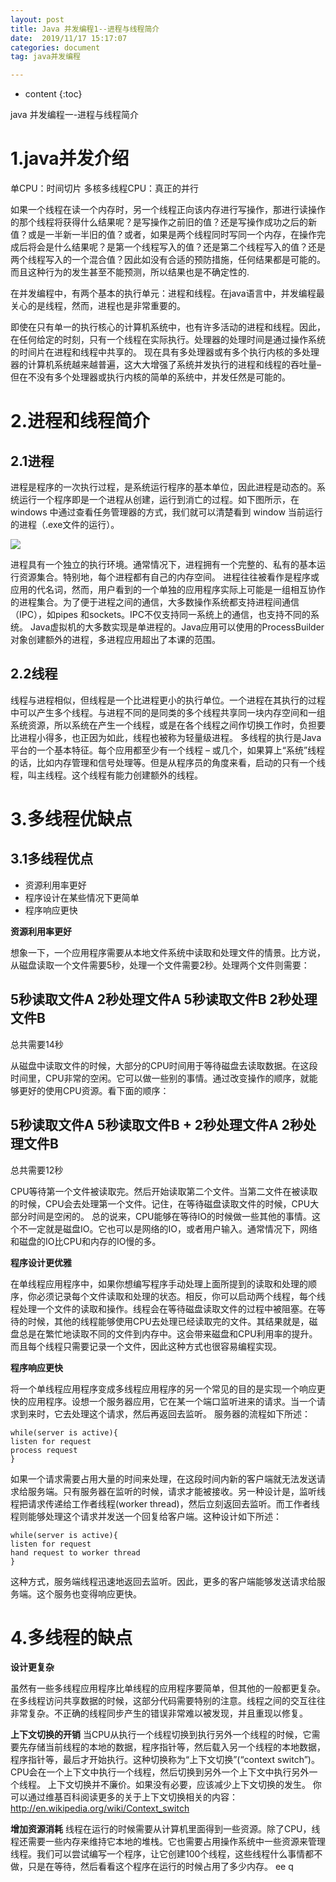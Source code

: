 ```yaml
---
layout: post
title: Java 并发编程1--进程与线程简介
date:  2019/11/17 15:17:07
categories: document
tag: java并发编程

---
```


* content
{:toc}



java 并发编程一-进程与线程简介


# 1.java并发介绍 #

单CPU：时间切片
多核多线程CPU：真正的并行 

如果一个线程在读一个内存时，另一个线程正向该内存进行写操作，那进行读操作的那个线程将获得什么结果呢？是写操作之前旧的值？还是写操作成功之后的新值？或是一半新一半旧的值？或者，如果是两个线程同时写同一个内存，在操作完成后将会是什么结果呢？是第一个线程写入的值？还是第二个线程写入的值？还是两个线程写入的一个混合值？因此如没有合适的预防措施，任何结果都是可能的。而且这种行为的发生甚至不能预测，所以结果也是不确定性的.

在并发编程中，有两个基本的执行单元：进程和线程。在java语言中，并发编程最关心的是线程，然而，进程也是非常重要的。 


即使在只有单一的执行核心的计算机系统中，也有许多活动的进程和线程。因此，在任何给定的时刻，只有一个线程在实际执行。处理器的处理时间是通过操作系统的时间片在进程和线程中共享的。
现在具有多处理器或有多个执行内核的多处理器的计算机系统越来越普遍，这大大增强了系统并发执行的进程和线程的吞吐量–但在不没有多个处理器或执行内核的简单的系统中，并发任然是可能的。 


# 2.进程和线程简介 #

## 2.1进程 ##

进程是程序的一次执行过程，是系统运行程序的基本单位，因此进程是动态的。系统运行一个程序即是一个进程从创建，运行到消亡的过程。如下图所示，在 windows 中通过查看任务管理器的方式，我们就可以清楚看到 window 当前运行的进程（.exe文件的运行）。

![](/styles/images/concurrent/一-1.png)

进程具有一个独立的执行环境。通常情况下，进程拥有一个完整的、私有的基本运行资源集合。特别地，每个进程都有自己的内存空间。
进程往往被看作是程序或应用的代名词，然而，用户看到的一个单独的应用程序实际上可能是一组相互协作的进程集合。为了便于进程之间的通信，大多数操作系统都支持进程间通信（IPC），如pipes 和sockets。IPC不仅支持同一系统上的通信，也支持不同的系统。
Java虚拟机的大多数实现是单进程的。Java应用可以使用的ProcessBuilder对象创建额外的进程，多进程应用超出了本课的范围。

## 2.2线程 ##

线程与进程相似，但线程是一个比进程更小的执行单位。一个进程在其执行的过程中可以产生多个线程。与进程不同的是同类的多个线程共享同一块内存空间和一组系统资源，所以系统在产生一个线程，或是在各个线程之间作切换工作时，负担要比进程小得多，也正因为如此，线程也被称为轻量级进程。
多线程的执行是Java平台的一个基本特征。每个应用都至少有一个线程 – 或几个，如果算上“系统”线程的话，比如内存管理和信号处理等。但是从程序员的角度来看，启动的只有一个线程，叫主线程。这个线程有能力创建额外的线程。

# 3.多线程优缺点 #

## 3.1多线程优点 ##


- 资源利用率更好
- 程序设计在某些情况下更简单
- 程序响应更快 


**资源利用率更好**

想象一下，一个应用程序需要从本地文件系统中读取和处理文件的情景。比方说，从磁盘读取一个文件需要5秒，处理一个文件需要2秒。处理两个文件则需要：


5秒读取文件A
2秒处理文件A
5秒读取文件B
2秒处理文件B
---------------------
总共需要14秒 


从磁盘中读取文件的时候，大部分的CPU时间用于等待磁盘去读取数据。在这段时间里，CPU非常的空闲。它可以做一些别的事情。通过改变操作的顺序，就能够更好的使用CPU资源。看下面的顺序：

5秒读取文件A
5秒读取文件B + 2秒处理文件A
2秒处理文件B
---------------------
总共需要12秒 

CPU等待第一个文件被读取完。然后开始读取第二个文件。当第二文件在被读取的时候，CPU会去处理第一个文件。记住，在等待磁盘读取文件的时候，CPU大部分时间是空闲的。
总的说来，CPU能够在等待IO的时候做一些其他的事情。这个不一定就是磁盘IO。它也可以是网络的IO，或者用户输入。通常情况下，网络和磁盘的IO比CPU和内存的IO慢的多。


**程序设计更优雅**

在单线程应用程序中，如果你想编写程序手动处理上面所提到的读取和处理的顺序，你必须记录每个文件读取和处理的状态。相反，你可以启动两个线程，每个线程处理一个文件的读取和操作。线程会在等待磁盘读取文件的过程中被阻塞。在等待的时候，其他的线程能够使用CPU去处理已经读取完的文件。其结果就是，磁盘总是在繁忙地读取不同的文件到内存中。这会带来磁盘和CPU利用率的提升。而且每个线程只需要记录一个文件，因此这种方式也很容易编程实现。 


**程序响应更快**

将一个单线程应用程序变成多线程应用程序的另一个常见的目的是实现一个响应更快的应用程序。设想一个服务器应用，它在某一个端口监听进来的请求。当一个请求到来时，它去处理这个请求，然后再返回去监听。
服务器的流程如下所述：

    while(server is active){
    listen for request
    process request
    }

如果一个请求需要占用大量的时间来处理，在这段时间内新的客户端就无法发送请求给服务端。只有服务器在监听的时候，请求才能被接收。另一种设计是，监听线程把请求传递给工作者线程(worker thread)，然后立刻返回去监听。而工作者线程则能够处理这个请求并发送一个回复给客户端。这种设计如下所述：

    while(server is active){
    listen for request
    hand request to worker thread
    }

这种方式，服务端线程迅速地返回去监听。因此，更多的客户端能够发送请求给服务端。这个服务也变得响应更快。 


# 4.多线程的缺点 #


**设计更复杂**

虽然有一些多线程应用程序比单线程的应用程序要简单，但其他的一般都更复杂。在多线程访问共享数据的时候，这部分代码需要特别的注意。线程之间的交互往往非常复杂。不正确的线程同步产生的错误非常难以被发现，并且重现以修复。

**上下文切换的开销**
当CPU从执行一个线程切换到执行另外一个线程的时候，它需要先存储当前线程的本地的数据，程序指针等，然后载入另一个线程的本地数据，程序指针等，最后才开始执行。这种切换称为“上下文切换”(“context switch”)。CPU会在一个上下文中执行一个线程，然后切换到另外一个上下文中执行另外一个线程。
上下文切换并不廉价。如果没有必要，应该减少上下文切换的发生。
你可以通过维基百科阅读更多的关于上下文切换相关的内容：
http://en.wikipedia.org/wiki/Context_switch 


**增加资源消耗**
线程在运行的时候需要从计算机里面得到一些资源。除了CPU，线程还需要一些内存来维持它本地的堆栈。它也需要占用操作系统中一些资源来管理线程。我们可以尝试编写一个程序，让它创建100个线程，这些线程什么事情都不做，只是在等待，然后看看这个程序在运行的时候占用了多少内存。
ee q
